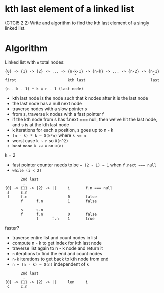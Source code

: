 # kth last element of a linked list

(CTCI5 2.2) Write and algorithm to find the kth last element of a singly linked
list.

# Algorithm

Linked list with `n` total nodes:

```
{0} -> {1} -> {2} -> ... -> {n-k-1} -> {n-k} -> ... -> {n-2} -> {n-1}
 ^                             ^                                  ^
first                       kth last                             last
```

```
(n - k - 1) + k = n - 1 (last node)
```

- kth last node is the node such that k nodes after it is the last node
- the last node has a null next node
- traverse nodes with a slow pointer s
- from s, traverse k nodes with a fast pointer f
- if the kth node from s has f.next === null, then we've hit the last node, and s is at the
  kth last node
- k iterations for each s position, s goes up to n - k
- `(n - k) * k ~ O(k*n)` where `k <= n`
- worst case `k ~ n` so `O(n^2)`
- best case `k << n` so `O(n)`


k = 2
- fast pointer counter needs to be `= (2 - 1) = 1` when `f.next === null`
- `while (i < 2)`
```
       2nd last
        .
{0} -> {1} -> {2} -> ||     i       f.n === null
 s     s.n
 f     f.n                  0       false
       f      f.n           1       false

       s      s.n
       f      f.n           0       false
              f      f.n    1       true

```

faster?
- traverse entire list and count nodes in list
- compute n - k to get index for kth last node
- traverse list again to n - k node and return it
- `n` iterations to find the end and count nodes
- `n-k` iterations to get back to kth node from end
- `n + (n - k) ~ O(n)` independent of `k`

```
       2nd last
        .
{0} -> {1} -> {2} -> ||     len     i
 c     c.n
```
